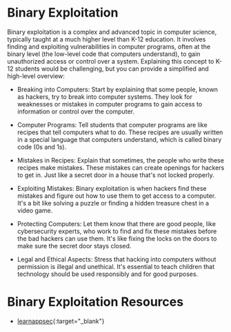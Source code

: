 # Binary Exploitation

Binary exploitation is a complex and advanced topic in computer science, typically taught at a much higher level than K-12 education. It involves finding and exploiting vulnerabilities in computer programs, often at the binary level (the low-level code that computers understand), to gain unauthorized access or control over a system. Explaining this concept to K-12 students would be challenging, but you can provide a simplified and high-level overview:

- Breaking into Computers: Start by explaining that some people, known as hackers, try to break into computer systems. They look for weaknesses or mistakes in computer programs to gain access to information or control over the computer.

- Computer Programs: Tell students that computer programs are like recipes that tell computers what to do. These recipes are usually written in a special language that computers understand, which is called binary code (0s and 1s).

- Mistakes in Recipes: Explain that sometimes, the people who write these recipes make mistakes. These mistakes can create openings for hackers to get in. Just like a secret door in a house that's not locked properly.

- Exploiting Mistakes: Binary exploitation is when hackers find these mistakes and figure out how to use them to get access to a computer. It's a bit like solving a puzzle or finding a hidden treasure chest in a video game.

- Protecting Computers: Let them know that there are good people, like cybersecurity experts, who work to find and fix these mistakes before the bad hackers can use them. It's like fixing the locks on the doors to make sure the secret door stays closed.

- Legal and Ethical Aspects: Stress that hacking into computers without permission is illegal and unethical. It's essential to teach children that technology should be used responsibly and for good purposes.

# Binary Exploitation Resources
- [learnappsec](https://learnappsec.com/blog/binary-exploitation-learning-path/){:target="_blank"}